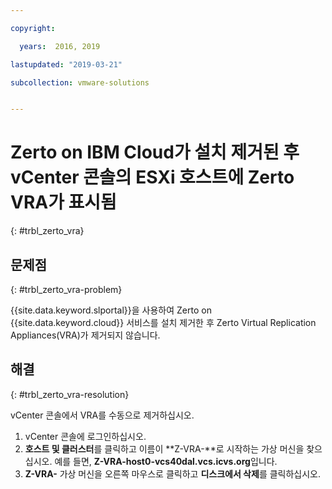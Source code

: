 ```yaml
---

copyright:

  years:  2016, 2019

lastupdated: "2019-03-21"

subcollection: vmware-solutions


---
```


# Zerto on IBM Cloud가 설치 제거된 후 vCenter 콘솔의 ESXi 호스트에 Zerto VRA가 표시됨
{: #trbl_zerto_vra}

## 문제점
{: #trbl_zerto_vra-problem}

{{site.data.keyword.slportal}}을 사용하여 Zerto on {{site.data.keyword.cloud}} 서비스를 설치 제거한 후 Zerto Virtual Replication Appliances(VRA)가 제거되지 않습니다.

## 해결
{: #trbl_zerto_vra-resolution}

vCenter 콘솔에서 VRA를 수동으로 제거하십시오.

1. vCenter 콘솔에 로그인하십시오.
2. **호스트 및 클러스터**를 클릭하고 이름이 **Z-VRA-**로 시작하는 가상 머신을 찾으십시오. 예를 들면, **Z-VRA-host0-vcs40dal.vcs.icvs.org**입니다.
3. **Z-VRA-** 가상 머신을 오른쪽 마우스로 클릭하고 **디스크에서 삭제**를 클릭하십시오.
